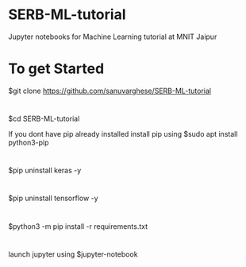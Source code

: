 # SERB-ML-tutorial
Jupyter notebooks for Machine Learning tutorial at MNIT Jaipur
# To get Started
$git clone https://github.com/sanuvarghese/SERB-ML-tutorial
# 
$cd SERB-ML-tutorial

If you dont have pip already installed install pip using $sudo apt install python3-pip
#
$pip uninstall keras -y 
#
$pip uninstall tensorflow -y
#
$python3 -m pip install -r requirements.txt
#
launch jupyter using $jupyter-notebook
